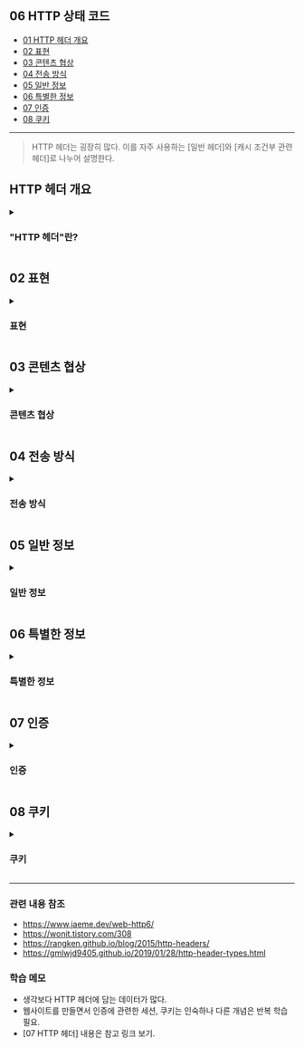 ## 06 HTTP 상태 코드 ##
- [01 HTTP 헤더 개요](#1)
- [02 표현](#2)
- [03 콘텐츠 협상](#3)
- [04 전송 방식](#4)
- [05 일반 정보](#5)
- [06 특별한 정보](#6)
- [07 인증](#7)
- [08 쿠키](#8)

---

> HTTP 헤더는 굉장히 많다. 이를 자주 사용하는 [일반 헤더]와 [캐시 조건부 관련 헤더]로 나누어 설명한다.

<a name="1"></a>
## HTTP 헤더 개요 ##

<details>
  <summary>
    <h3> "HTTP 헤더"란? </h3>
  </summary>

![스크린샷 2022-06-01 오후 2 25 35](https://user-images.githubusercontent.com/96563289/171333864-81847165-21a7-420e-bdf9-22872f503a16.png)

- HTTP 헤더 필드 형태
  - ```header-field = field-name : field-value```
- HTTP 용도
  - **HTTP 전송에 필요한 모든 부가 정보**
    - 예) 메시지 바디의 내용, 메시지 바디의 크기, 압축, 인증, 요청 클라이언트, 서버 정보, 캐시 관리 정보...
  - 표준 헤더가 너무 많다.
  - 필요시 임의의 헤더 추가 가능
</details>


<a name="2"></a>
## 02 표현 ##

<details>
  <summary>
    <h3> 표현 </h3>
  </summary>

</details>

<a name="3"></a>
## 03 콘텐츠 협상 ##

<details>
  <summary>
    <h3> 콘텐츠 협상 </h3>
  </summary>
</details>

<a name="4"></a>
## 04 전송 방식 ##

<details>
  <summary>
    <h3> 전송 방식 </h3>
  </summary>
</details>

<a name="5"></a>
## 05 일반 정보 ##

<details>
  <summary>
    <h3> 일반 정보 </h3>
  </summary>
</details>

<a name="6"></a>
## 06 특별한 정보 ##

<details>
  <summary>
    <h3> 특별한 정보 </h3>
  </summary>
</details>

<a name="6"></a>
## 07 인증 ##

<details>
  <summary>
    <h3> 인증 </h3>
  </summary>
</details>

<a name="6"></a>
## 08 쿠키 ##

<details>
  <summary>
    <h3> 쿠키 </h3>
  </summary>
</details>

---
### 관련 내용 참조 ###
- https://www.jaeme.dev/web-http6/
- https://wonit.tistory.com/308
- https://rangken.github.io/blog/2015/http-headers/
- https://gmlwjd9405.github.io/2019/01/28/http-header-types.html 

### 학습 메모 ###
- 생각보다 HTTP 헤더에 담는 데이터가 많다.
- 웹사이트를 만들면서 인증에 관련한 세션, 쿠키는 인숙하나 다른 개념은 반복 학습 필요.
- [07 HTTP 헤더] 내용은 참고 링크 보기.